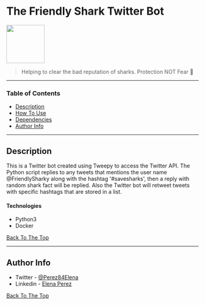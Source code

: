 # The Friendly Shark Twitter Bot

<img src="https://pbs.twimg.com/profile_images/1380477331702157315/zk6MLuqV_400x400.jpg" width="100" height="100">

> Helping to clear the bad reputation of sharks. Protection NOT Fear 💙

---

### Table of Contents

- [Description](#description)
- [How To Use](#how-to-use)
- [Dependencies](#dependencies)
- [Author Info](#author-info)

---

## Description

This is a Twitter bot created using Tweepy to access the Twitter API. The Python script replies to any tweets that mentions the user name @FriendlySharky along with the hashtag '#savesharks', then a reply with random shark fact will be replied. Also the Twitter bot will retweet tweets with specific hashtags that are stored in a list.

#### Technologies

- Python3
- Docker

[Back To The Top](#read-me-template)

---

## Author Info

- Twitter - [@Perez84Elena](https://twitter.com/Perez84Elena)
- Linkedin - [Elena Perez](https://www.linkedin.com/in/elena-perez-2a5890192/)

[Back To The Top](#read-me-template)
